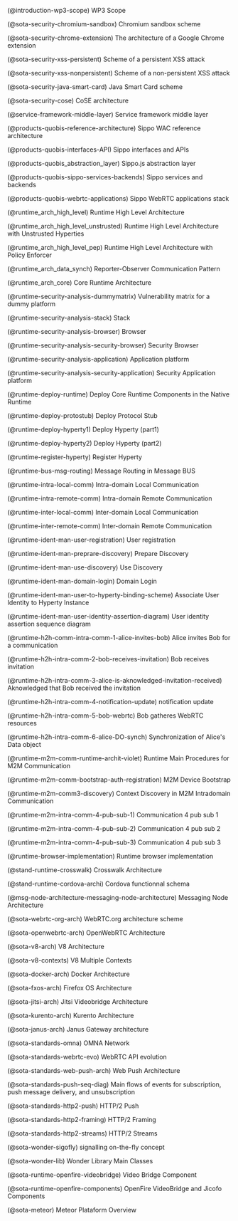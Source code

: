 (@introduction-wp3-scope) WP3 Scope

(@sota-security-chromium-sandbox) Chromium sandbox scheme

(@sota-security-chrome-extension) The architecture of a Google Chrome extension

(@sota-security-xss-persistent) Scheme of a persistent XSS attack

(@sota-security-xss-nonpersistent) Scheme of a non-persistent XSS attack

(@sota-security-java-smart-card) Java Smart Card scheme

(@sota-security-cose) CoSE architecture

(@service-framework-middle-layer) Service framework middle layer

(@products-quobis-reference-architecture) Sippo WAC reference architecture

(@products-quobis-interfaces-API) Sippo interfaces and APIs

(@products-quobis_abstraction_layer) Sippo.js abstraction layer

(@products-quobis-sippo-services-backends) Sippo services and backends

(@products-quobis-webrtc-applications) Sippo WebRTC applications stack

(@runtime_arch_high_level) Runtime High Level Architecture

(@runtime_arch_high_level_unstrusted) Runtime High Level Architecture with Unstrusted Hyperties

(@runtime_arch_high_level_pep) Runtime High Level Architecture with Policy Enforcer

(@runtime_arch_data_synch) Reporter-Observer Communication Pattern

(@runtime_arch_core) Core Runtime Architecture

(@runtime-security-analysis-dummymatrix) Vulnerability matrix for a dummy platform

(@runtime-security-analysis-stack) Stack

(@runtime-security-analysis-browser) Browser

(@runtime-security-analysis-security-browser) Security Browser

(@runtime-security-analysis-application) Application platform

(@runtime-security-analysis-security-application) Security Application platform

(@runtime-deploy-runtime) Deploy Core Runtime Components in the Native Runtime

(@runtime-deploy-protostub) Deploy Protocol Stub

(@runtime-deploy-hyperty1) Deploy Hyperty (part1)

(@runtime-deploy-hyperty2) Deploy Hyperty (part2)

(@runtime-register-hyperty) Register Hyperty

(@runtime-bus-msg-routing) Message Routing in Message BUS

(@runtime-intra-local-comm) Intra-domain Local Communication

(@runtime-intra-remote-comm) Intra-domain Remote Communication

(@runtime-inter-local-comm) Inter-domain Local Communication

(@runtime-inter-remote-comm) Inter-domain Remote Communication

(@runtime-ident-man-user-registration) User registration

(@runtime-ident-man-preprare-discovery) Prepare Discovery

(@runtime-ident-man-use-discovery) Use Discovery

(@runtime-ident-man-domain-login) Domain Login

(@runtime-ident-man-user-to-hyperty-binding-scheme) Associate User Identity to Hyperty Instance

(@runtime-ident-man-user-identity-assertion-diagram) User identity assertion sequence diagram

(@runtime-h2h-comm-intra-comm-1-alice-invites-bob) Alice invites Bob for a communication

(@runtime-h2h-intra-comm-2-bob-receives-invitation) Bob receives invitation

(@runtime-h2h-intra-comm-3-alice-is-aknowledged-invitation-received) Aknowledged that Bob received the invitation

(@runtime-h2h-intra-comm-4-notification-update) notification update

(@runtime-h2h-intra-comm-5-bob-webrtc) Bob gatheres WebRTC resources

(@runtime-h2h-intra-comm-6-alice-DO-synch) Synchronization of Alice's Data object

(@runtime-m2m-comm-runtime-archit-violet) Runtime Main Procedures for M2M Communication

(@runtime-m2m-comm-bootstrap-auth-registration) M2M Device Bootstrap

(@runtime-m2m-comm3-discovery) Context Discovery in M2M Intradomain Communication

(@runtime-m2m-intra-comm-4-pub-sub-1) Communication 4 pub sub 1

(@runtime-m2m-intra-comm-4-pub-sub-2) Communication 4 pub sub 2

(@runtime-m2m-intra-comm-4-pub-sub-3) Communication 4 pub sub 3

(@runtime-browser-implementation) Runtime browser implementation

(@stand-runtime-crosswalk) Crosswalk Architecture

(@stand-runtime-cordova-archi) Cordova functionnal schema

(@msg-node-architecture-messaging-node-architecture) Messaging Node Architecture

(@sota-webrtc-org-arch) WebRTC.org architecture scheme

(@sota-openwebrtc-arch) OpenWebRTC Architecture

(@sota-v8-arch) V8 Architecture

(@sota-v8-contexts) V8 Multiple Contexts

(@sota-docker-arch) Docker Architecture

(@sota-fxos-arch) Firefox OS Architecture

(@sota-jitsi-arch) Jitsi Videobridge Architecture

(@sota-kurento-arch) Kurento Architecture

(@sota-janus-arch) Janus Gateway architecture

(@sota-standards-omna) OMNA Network

(@sota-standards-webrtc-evo) WebRTC API evolution

(@sota-standards-web-push-arch) Web Push Architecture

(@sota-standards-push-seq-diag) Main flows of events for subscription, push message delivery, and unsubscription

(@sota-standards-http2-push) HTTP/2 Push

(@sota-standards-http2-framing) HTTP/2 Framing

(@sota-standards-http2-streams) HTTP/2 Streams

(@sota-wonder-sigofly) signalling on-the-fly concept

(@sota-wonder-lib) Wonder Library Main Classes

(@sota-runtime-openfire-videobridge) Video Bridge Component

(@sota-runtime-openfire-components) OpenFire VideoBridge and Jicofo Components

(@sota-meteor) Meteor Plataform Overview

